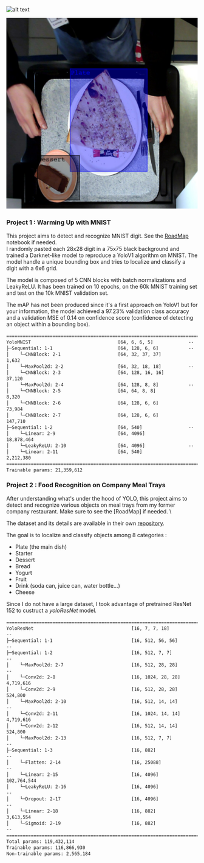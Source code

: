 ![alt text](https://github.com/ThOpaque/Food_Recognition/blob/main/WarmingUp_with_MNIST/results/MNIST_localization_10exemples.png)
<p align="center">
  <img src="https://github.com/E-delweiss/Food_Recognition/blob/main/YoloV1_Compagny_MealTrays/img_utils/ex_food_reco.png" width="700"/>
</p>



### Project 1 : Warming Up with MNIST
This project aims to detect and recognize MNIST digit. See the [RoadMap](https://github.com/ThOpaque/Food_Recognition/blob/main/WarmingUp_with_MNIST/RoadMap.md) notebook if needed.\
I randomly pasted each 28x28 digit in a 75x75 black background and trained a Darknet-like model to reproduce a YoloV1 algorithm on MNIST. The model handle a unique bounding box and tries to localize and classify a digit with a 6x6 grid.

The model is composed of 5 CNN blocks with batch normalizations and LeakyReLU. It has been trained on 10 epochs, on the 60k MNIST training set and test on the 10k MNIST validation set. 

The mAP has not been produced since it's a first approach on YoloV1 but for your information, the model achieved a 97.23% validation class accuracy and a validation MSE of 0.14 on confidence score (confidence of detecting an object within a bounding box).


```
==========================================================================================
YoloMNIST                                [64, 6, 6, 5]             --
├─Sequential: 1-1                        [64, 128, 6, 6]           --
│    └─CNNBlock: 2-1                     [64, 32, 37, 37]          1,632
│    └─MaxPool2d: 2-2                    [64, 32, 18, 18]          --
│    └─CNNBlock: 2-3                     [64, 128, 16, 16]         37,120
│    └─MaxPool2d: 2-4                    [64, 128, 8, 8]           --
│    └─CNNBlock: 2-5                     [64, 64, 8, 8]            8,320
│    └─CNNBlock: 2-6                     [64, 128, 6, 6]           73,984
│    └─CNNBlock: 2-7                     [64, 128, 6, 6]           147,710
├─Sequential: 1-2                        [64, 540]                 --
│    └─Linear: 2-9                       [64, 4096]                18,878,464
│    └─LeakyReLU: 2-10                   [64, 4096]                --
│    └─Linear: 2-11                      [64, 540]                 2,212,380
==========================================================================================
Trainable params: 21,359,612
```


### Project 2 : Food Recognition on Company Meal Trays
After understanding what's under the hood of YOLO, this project aims to detect and recognize various objects on meal trays from my former company restaurant. Make sure to see the [RoadMap] if needed. \

The dataset and its details are available in their own [repository](https://github.com/E-delweiss/mealtray_dataset).

The goal is to localize and classify objects among 8 categories :
* Plate (the main dish)
* Starter
* Dessert
* Bread
* Yogurt
* Fruit
* Drink (soda can, juice can, water bottle...)
* Cheese

Since I do not have a large dataset, I took advantage of pretrained ResNet 152 to custruct a *yoloResNet* model.

```
===============================================================================================
YoloResNet                                    [16, 7, 7, 18]            --
├─Sequential: 1-1                             [16, 512, 56, 56]         --
├─Sequential: 1-2                             [16, 512, 7, 7]           --
│    └─MaxPool2d: 2-7                         [16, 512, 28, 28]         --
│    └─Conv2d: 2-8                            [16, 1024, 28, 28]        4,719,616
│    └─Conv2d: 2-9                            [16, 512, 28, 28]         524,800
│    └─MaxPool2d: 2-10                        [16, 512, 14, 14]         --
│    └─Conv2d: 2-11                           [16, 1024, 14, 14]        4,719,616
│    └─Conv2d: 2-12                           [16, 512, 14, 14]         524,800
│    └─MaxPool2d: 2-13                        [16, 512, 7, 7]           --
├─Sequential: 1-3                             [16, 882]                 --
│    └─Flatten: 2-14                          [16, 25088]               --
│    └─Linear: 2-15                           [16, 4096]                102,764,544
│    └─LeakyReLU: 2-16                        [16, 4096]                --
│    └─Dropout: 2-17                          [16, 4096]                --
│    └─Linear: 2-18                           [16, 882]                 3,613,554
│    └─Sigmoid: 2-19                          [16, 882]                 --
===============================================================================================
Total params: 119,432,114
Trainable params: 116,866,930
Non-trainable params: 2,565,184
```
